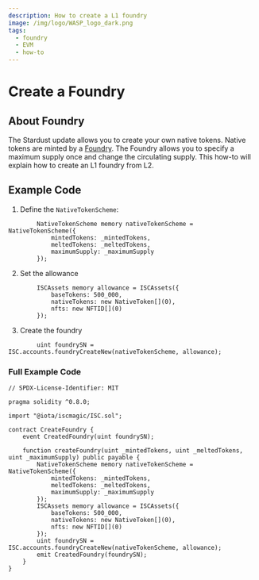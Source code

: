 ```yaml
---
description: How to create a L1 foundry
image: /img/logo/WASP_logo_dark.png
tags:
  - foundry
  - EVM
  - how-to
---
```

# Create a Foundry
## About Foundry

The Stardust update allows you to create your own native tokens. Native tokens are minted by a [Foundry](/tips/tips/TIP-0018/#foundry-output). The Foundry allows you to specify a maximum supply once and change the circulating supply. This how-to will explain how to create an L1 foundry from L2.

## Example Code

1. Define the `NativeTokenScheme`:

```solidity
        NativeTokenScheme memory nativeTokenScheme = NativeTokenScheme({
            mintedTokens: _mintedTokens,
            meltedTokens: _meltedTokens,
            maximumSupply: _maximumSupply
        });
```

2. Set the allowance

```
        ISCAssets memory allowance = ISCAssets({
            baseTokens: 500_000,
            nativeTokens: new NativeToken[](0),
            nfts: new NFTID[](0)
        });
```

3. Create the foundry

```solidity
        uint foundrySN = ISC.accounts.foundryCreateNew(nativeTokenScheme, allowance);
```

### Full Example Code 

```solidity
// SPDX-License-Identifier: MIT

pragma solidity ^0.8.0;

import "@iota/iscmagic/ISC.sol";

contract CreateFoundry {
    event CreatedFoundry(uint foundrySN);

    function createFoundry(uint _mintedTokens, uint _meltedTokens, uint _maximumSupply) public payable {
        NativeTokenScheme memory nativeTokenScheme = NativeTokenScheme({
            mintedTokens: _mintedTokens,
            meltedTokens: _meltedTokens,
            maximumSupply: _maximumSupply
        });
        ISCAssets memory allowance = ISCAssets({
            baseTokens: 500_000,
            nativeTokens: new NativeToken[](0),
            nfts: new NFTID[](0)
        });
        uint foundrySN = ISC.accounts.foundryCreateNew(nativeTokenScheme, allowance);
        emit CreatedFoundry(foundrySN);
    }
}
```

